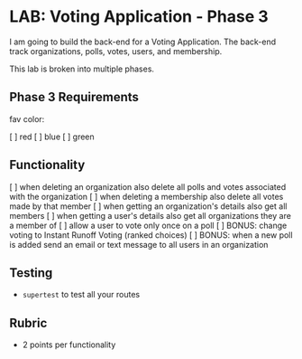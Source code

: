 # LAB: Voting Application - Phase 3

I am going to build the back-end for a Voting Application. The back-end track 
organizations, polls, votes, users, and membership.

This lab is broken into multiple phases.

## Phase 3 Requirements

fav color:

[ ] red
[ ] blue
[ ] green

## Functionality

[ ] when deleting an organization also delete all polls and votes associated with the organization
[ ] when deleting a membership also delete all votes made by that member
[ ] when getting an organization's details also get all members
[ ] when getting a user's details also get all organizations they are a member of
[ ] allow a user to vote only once on a poll
[ ] BONUS: change voting to Instant Runoff Voting (ranked choices)
[ ] BONUS: when a new poll is added send an email or text message to all users in an organization

## Testing

* `supertest` to test all your routes

## Rubric

* 2 points per functionality